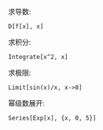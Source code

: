 求导数:

```wolfram
D[f[x], x]
```

求积分:

```wolfram
Integrate[x^2, x]
```

求极限:

```wolfram
Limit[sin(x)/x, x->0]
```

幂级数展开:

```wolfram
Series[Exp[x], {x, 0, 5}]
```